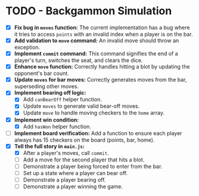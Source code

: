 # TODO - Backgammon Simulation

- [x] **Fix bug in `moves` function:** The current implementation has a bug where it tries to access `points` with an invalid index when a player is on the bar.
- [x] **Add validation to `move` command:** An invalid move should throw an exception.
- [x] **Implement `commit` command:** This command signifies the end of a player's turn, switches the seat, and clears the dice.
- [x] **Enhance `move` function:** Correctly handles hitting a blot by updating the opponent's bar count.
- [x] **Update `moves` for bar moves:** Correctly generates moves from the bar, superseding other moves.
- [x] **Implement bearing off logic:**
    - [x] Add `canBearOff` helper function.
    - [x] Update `moves` to generate valid bear-off moves.
    - [x] Update `move` to handle moving checkers to the `home` array.
- [x] **Implement win condition:**
    - [x] Add `hasWon` helper function.
- [ ] **Implement board verification:** Add a function to ensure each player always has 15 checkers on the board (points, bar, home).
- [x] **Tell the full story in `main.js`:**
    - [x] After a player's moves, call `commit`.
    - [ ] Add a move for the second player that hits a blot.
    - [ ] Demonstrate a player being forced to enter from the bar.
    - [ ] Set up a state where a player can bear off.
    - [ ] Demonstrate a player bearing off.
    - [ ] Demonstrate a player winning the game.
